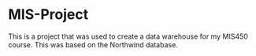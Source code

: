 # MIS-Project
This is a project that was used to create a data warehouse for my MIS450 course. This was based on the Northwind database.

